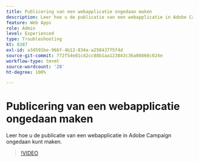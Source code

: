 ```yaml
---
title: Publicering van een webapplicatie ongedaan maken
description: Leer hoe u de publicatie van een webapplicatie in Adobe Campaign ongedaan kunt maken.
feature: Web Apps
role: Admin
level: Experienced
type: Troubleshooting
kt: 8387
exl-id: a34591be-966f-4b12-834a-a250437f5f4d
source-git-commit: 772f54e81c42cc88b1aa123843c36a06866c024e
workflow-type: tm+mt
source-wordcount: '28'
ht-degree: 100%

---
```


# Publicering van een webapplicatie ongedaan maken

Leer hoe u de publicatie van een webapplicatie in Adobe Campaign ongedaan kunt maken.

>[!VIDEO](https://video.tv.adobe.com/v/335892?quality=12)
